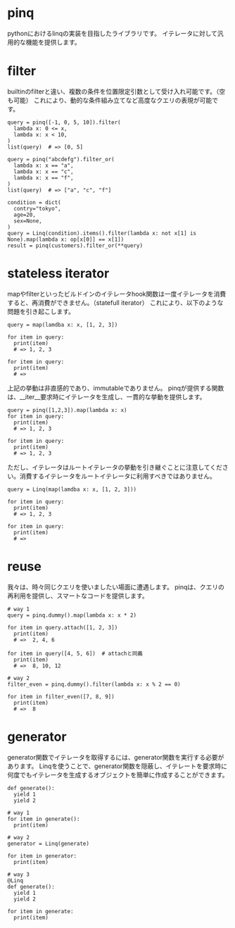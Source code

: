# pinq
pythonにおけるlinqの実装を目指したライブラリです。
イテレータに対して汎用的な機能を提供します。

# filter
builtinのfilterと違い、複数の条件を位置限定引数として受け入れ可能です。（空も可能）
これにより、動的な条件組み立てなど高度なクエリの表現が可能です。

```
query = pinq([-1, 0, 5, 10]).filter(
  lambda x: 0 <= x,
  lambda x: x < 10,
)
list(query)  # => [0, 5]

query = pinq("abcdefg").filter_or(
  lambda x: x == "a",
  lambda x: x == "c",
  lambda x: x == "f",
)
list(query)  # => ["a", "c", "f"]

condition = dict(
  contry="tokyo",
  age=20,
  sex=None,
)
query = Linq(condition).items().filter(lambda x: not x[1] is None).map(lambda x: op[x[0]] == x[1])
result = pinq(customers).filter_or(**query)
```

# stateless iterator
mapやfilterといったビルドインのイテレータhook関数は一度イテレータを消費すると、再消費ができません。（statefull iterator）
これにより、以下のような問題を引き起こします。

```
query = map(lamdba x: x, [1, 2, 3])

for item in query:
  print(item)
  # => 1, 2, 3

for item in query:
  print(item)
  # =>

```

上記の挙動は非直感的であり、immutableでありません。
pinqが提供する関数は、__iter__要求時にイテレータを生成し、一貫的な挙動を提供します。

```
query = pinq([1,2,3]).map(lambda x: x)
for item in query:
  print(item)
  # => 1, 2, 3

for item in query:
  print(item)
  # => 1, 2, 3
```

ただし、イテレータはルートイテレータの挙動を引き継ぐことに注意してください。消費するイテレータをルートイテレータに利用すべきではありません。

```
query = Linq(map(lamdba x: x, [1, 2, 3]))

for item in query:
  print(item)
  # => 1, 2, 3

for item in query:
  print(item)
  # =>
```


# reuse
我々は、時々同じクエリを使いましたい場面に遭遇します。
pinqは、クエリの再利用を提供し、スマートなコードを提供します。

```
# way 1
query = pinq.dummy().map(lambda x: x * 2)

for item in query.attach([1, 2, 3])
  print(item)
  # =>  2, 4, 6

for item in query([4, 5, 6])  # attachと同義
  print(item)
  # =>  8, 10, 12

# way 2
filter_even = pinq.dummy().filter(lambda x: x % 2 == 0)

for item in filter_even([7, 8, 9])
  print(item)
  # =>  8
```

# generator
generator関数でイテレータを取得するには、generator関数を実行する必要があります。
Linqを使うことで、generator関数を隠蔽し、イテレートを要求時に何度でもイテレータを生成するオブジェクトを簡単に作成することができます。

```
def generate():
  yield 1
  yield 2

# way 1
for item in generate():
  print(item)

# way 2
generator = Linq(generate)

for item in generator:
  print(item)

# way 3
@Linq
def generate():
  yield 1
  yield 2

for item in generate:
  print(item)
```
